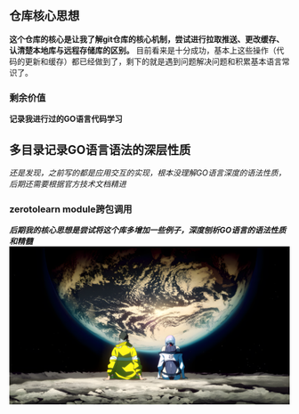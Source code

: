 ## 仓库核心思想
**这个仓库的核心是让我了解git仓库的核心机制，尝试进行拉取推送、更改缓存、认清楚本地库与远程存储库的区别。**
目前看来是十分成功，基本上这些操作（代码的更新和缓存）都已经做到了，剩下的就是遇到问题解决问题和积累基本语言常识了。
### 剩余价值
**记录我进行过的GO语言代码学习**

## 多目录记录GO语言语法的深层性质
*还是发现，之前写的都是应用交互的实现，根本没理解GO语言深度的语法性质，后期还需要根据官方技术文档精进*
### zerotolearn module跨包调用
***后期我的核心思想是尝试将这个库多增加一些例子，深度刨析GO语言的语法性质和精髓***
![让我继续浪漫下去](./photo1.png)
